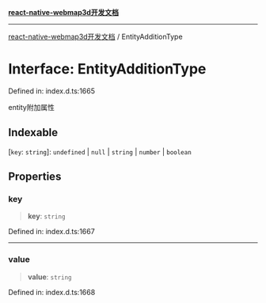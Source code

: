 [**react-native-webmap3d开发文档**](../README.md)

***

[react-native-webmap3d开发文档](../globals.md) / EntityAdditionType

# Interface: EntityAdditionType

Defined in: index.d.ts:1665

entity附加属性

## Indexable

\[`key`: `string`\]: `undefined` \| `null` \| `string` \| `number` \| `boolean`

## Properties

### key

> **key**: `string`

Defined in: index.d.ts:1667

***

### value

> **value**: `string`

Defined in: index.d.ts:1668

